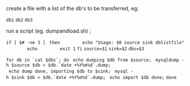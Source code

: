 create a file with a list of the db's to be transferred, eg;

`db1`
`db2`
`db3`

run a script (eg. dumpandload.sh) ;

`if [ $# -ne 3 ] `
`then`
`        echo "Usage: $0 source sink dblistfile"`
`        echo`
`        exit 1`
`fi`
`source=$1`
`sink=$2`
`dbs=$3`

``for db in `cat $dbs`; do``
` echo dumping $db from $source;`
`` mysqldump -h $source $db > $db.`date +%Y%m%d`.dump;``
` echo dump done, importing $db to $sink;`
`` mysql -h $sink $db < $db.`date +%Y%m%d`.dump;``
` echo import $db done;`
`done`